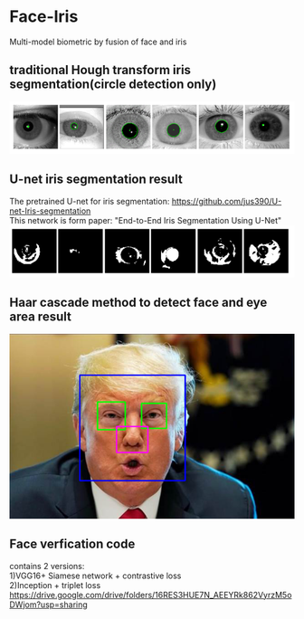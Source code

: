# Face-Iris
Multi-model biometric by fusion of face and iris

## traditional Hough transform iris segmentation(circle detection only)
![](https://github.com/stephenkung/Face-Iris/blob/master/pics/0.PNG)

## U-net iris segmentation result
The pretrained U-net for iris segmentation: https://github.com/jus390/U-net-Iris-segmentation     
This network is form paper: "End-to-End Iris Segmentation Using U-Net"     
![](https://github.com/stephenkung/Face-Iris/blob/master/pics/1.PNG)

## Haar cascade method to detect face and eye area result
![](https://github.com/stephenkung/Face-Iris/blob/master/pics/2.PNG)

## Face verfication code     
contains 2 versions:      
1)VGG16+ Siamese network + contrastive loss    
2)Inception + triplet loss    
https://drive.google.com/drive/folders/16RES3HUE7N_AEEYRk862VyrzM5oDWjom?usp=sharing
